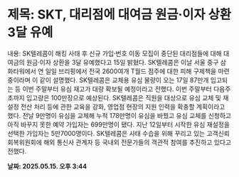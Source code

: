 # **제목: SKT, 대리점에 대여금 원금·이자 상환 3달 유예**

  내용: SK텔레콤이 해킹 사태 후 신규 가입·번호 이동 모집이 중단된 대리점들에 대해 대여금의 원금·이자 상환을 3달 유예했다고 15일 밝혔다.    SK텔레콤은 이날 서울 중구 삼화타워에서 연 일일 브리핑에서 전국 2600여개 T월드 점주에 대한 피해 구제책을 마련 중이라며 이 같이 설명했다.    SK텔레콤은 교체용 유심 물량이 오는 17일 87만개 입고되는 등 이번 주말부터 유심 재고가 대량 확보될 예정이라고 전했다. 이번 주말부터 다음주 초까지 입고량은 100만장으로 예상된다.    SK텔레콤은 직원을 대상으로 유심 교체 및 재설정 전산 처리 등에 관한 교육을 강화, 영업점 현장의 지원 인력을 확충할 계획이라고 했다.    전날 9만명이 유심을 교체해 누적 178만명이 유심을 바꿨고 유심 교체를 신청하고 아직 바꾸지 못한 예약 가입자는 699만명이 됐다. 지난 12일부터 시작한 유심 재설정을 선택한 가입자는 5만7000명이다.    SK텔레콤은 사태 수습을 위해 꾸리고 있는 고객신뢰회복위원회에 해외 통신사 관계자 등 국내외 전문가들의 객관적 참여를 추진하고 있다고 전했다.

  **날짜: 2025.05.15. 오후 3:44**